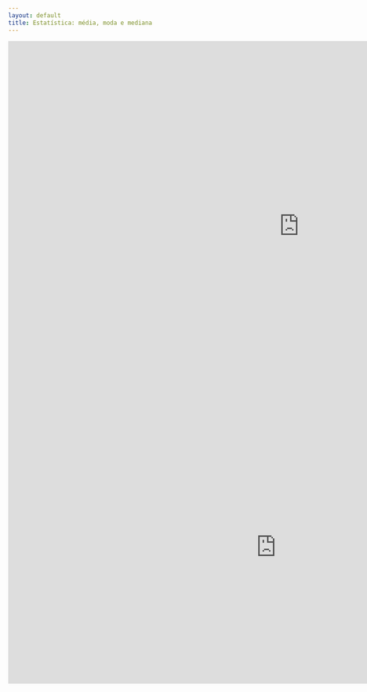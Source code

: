 ```yaml
---
layout: default
title: Estatística: média, moda e mediana
---
```


<iframe scrolling="no" title="Média Aritmética Simples" src="https://www.geogebra.org/material/iframe/id/gr9Ez8Bq/width/1186/height/753/border/888888/sfsb/true/smb/false/stb/false/stbh/false/ai/false/asb/false/sri/true/rc/false/ld/false/sdz/false/ctl/false" width="1186px" height="753px" style="border:0px;"> </iframe>

<iframe scrolling="no" title="Média, mediana e moda" src="https://www.geogebra.org/material/iframe/id/ypbmucnv/width/1091/height/556/border/888888/sfsb/true/smb/false/stb/false/stbh/false/ai/false/asb/false/sri/false/rc/false/ld/false/sdz/false/ctl/false" width="1091px" height="556px" style="border:0px;"> </iframe>


